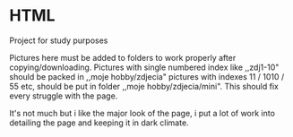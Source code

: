 # HTML
Project for study purposes

Pictures here must be added to folders to work properly after copying/downloading.
Pictures with single numbered index like ,,zdj1-10" should be packed in ,,moje hobby/zdjecia"
pictures with indexes 11 / 1010 / 55 etc, should be put in folder ,,moje hobby/zdjecia/mini".
This should fix every struggle with the page. 

It's not much but i like the major look of the page, i put a lot of work into detailing the page and keeping it in dark climate.
